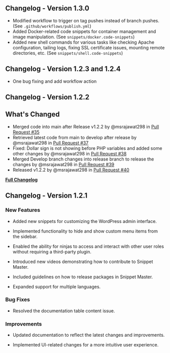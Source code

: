 ## Changelog - Version 1.3.0

- Modified workflow to trigger on tag pushes instead of branch pushes. (See `.github/workflows/publish.yml`)
- Added Docker-related code snippets for container management and image manipulation. (See `snippets/docker.code-snippets`)
- Added new shell commands for various tasks like checking Apache configuration, tailing logs, fixing SSL certificate issues, mounting remote directories, etc. (See `snippets/shell.code-snippets`)

## Changelog - Version 1.2.3 and 1.2.4

- One bug fixing and add workflow action

## Changelog - Version 1.2.2

## What's Changed

- Merged code into main after Release v1.2.2 by @msrajawat298 in [Pull Request #35](https://github.com/vitabletech/SnippetMaster/pull/35)
- Retrieved latest code from main to develop after release by @msrajawat298 in [Pull Request #37](https://github.com/vitabletech/SnippetMaster/pull/37)
- Fixed: Dollar sign is not showing before PHP variables and added some other changes by @msrajawat298 in [Pull Request #38](https://github.com/vitabletech/SnippetMaster/pull/38)
- Merged Develop branch changes into release branch to release the changes by @msrajawat298 in [Pull Request #39](https://github.com/vitabletech/SnippetMaster/pull/39)
- Released v1.2.2 by @msrajawat298 in [Pull Request #40](https://github.com/vitabletech/SnippetMaster/pull/40)

[**Full Changelog**](https://github.com/vitabletech/SnippetMaster/compare/v1.2.1...v1.2.2)

## Changelog - Version 1.2.1

### New Features

- Added new snippets for customizing the WordPress admin interface.

- Implemented functionality to hide and show custom menu items from the sidebar.

- Enabled the ability for ninjas to access and interact with other user roles without requiring a third-party plugin.

- Introduced new videos demonstrating how to contribute to Snippet Master.

- Included guidelines on how to release packages in Snippet Master.

- Expanded support for multiple languages.

### Bug Fixes

- Resolved the documentation table content issue.

### Improvements

- Updated documentation to reflect the latest changes and improvements.

- Implemented UI-related changes for a more intuitive user experience.
